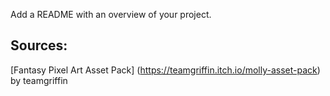 Add a README with an overview of your project.

## Sources:
[Fantasy Pixel Art Asset Pack] (https://teamgriffin.itch.io/molly-asset-pack) by teamgriffin
